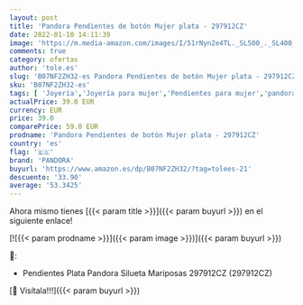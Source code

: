 ```yaml
---
layout: post
title: 'Pandora Pendientes de botón Mujer plata - 297912CZ'
date: 2022-01-10 14:11:39
image: 'https://m.media-amazon.com/images/I/51rNyn2e4TL._SL500_._SL400_.jpg'
comments: true
category: ofertas
author: 'tole.es'
slug: 'B07NF2ZH32-es Pandora Pendientes de botón Mujer plata - 297912CZ'
sku: 'B07NF2ZH32-es'
tags: [ 'Joyería','Joyería para mujer','Pendientes para mujer','pandora', ]
actualPrice: 39.0 EUR
currency: EUR
price: 39.0
comparePrice: 59.0 EUR
prodname: 'Pandora Pendientes de botón Mujer plata - 297912CZ'
country: 'es'
flag: '🇪🇸'
brand: 'PANDORA'
buyurl: 'https://www.amazon.es/dp/B07NF2ZH32/?tag=tolees-21'
descuento: '33.90'
average: '53.3425'
---
```


Ahora mismo tienes [{{< param title >}}]({{< param buyurl >}}) en el siguiente enlace!

[![{{< param prodname >}}]({{< param image >}})]({{< param buyurl >}})

🔎:

- Pendientes Plata Pandora Silueta Mariposas 297912CZ (297912CZ)

[🛒 Visítala!!!]({{< param buyurl >}})
